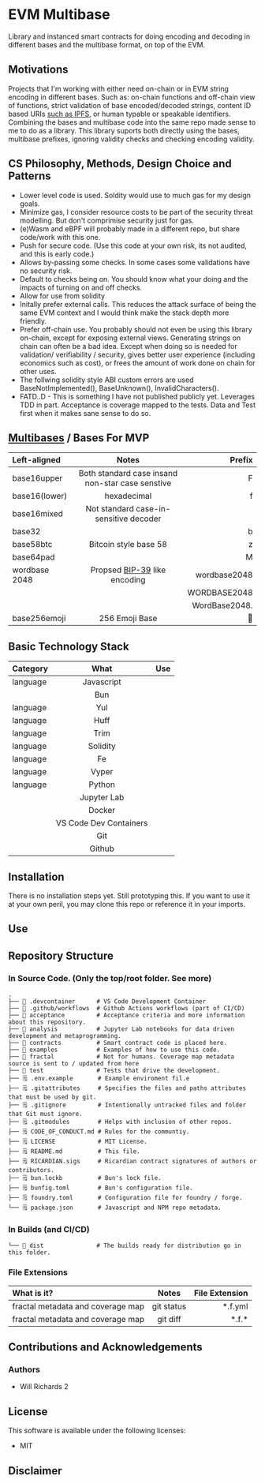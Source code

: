 # EVM Multibase
Library and instanced smart contracts for doing encoding and decoding in different bases and the multibase format, on top of the EVM.

## Motivations

Projects that I'm working with either need on-chain or in EVM string encoding in different bases. Such as: on-chain functions and off-chain view of functions, strict validation of base encoded/decoded strings, content ID based URIs [such as IPFS](https://proto.school/anatomy-of-a-cid), or human typable or speakable identifiers. Combining the bases and multibase code into the same repo made sense to me to do as a library. This library suports both directly using the bases, multibase prefixes, ignoring validity checks and checking encoding validity.

## CS Philosophy, Methods, Design Choice and Patterns

- Lower level code is used. Soldity would use to much gas for my design goals.
- Minimize gas, I consider resource costs to be part of the security threat modelling. But don't comprimise security just for gas.
- (e)Wasm and eBPF will probably made in a different repo, but share code/work with this one.
- Push for secure code. (Use this code at your own risk, its not audited, and this is early code.)
- Allows by-passing some checks. In some cases some validations have no security risk.
- Default to checks being on. You should know what your doing and the impacts of turning on and off checks.
- Allow for use from solidity
- Initally prefer external calls. This reduces the attack surface of being the same EVM context and I would think make the stack depth more friendly.
- Prefer off-chain use. You probably should not even be using this library on-chain, except for exposing external views. Generating strings on chain can often be a bad idea. Except when doing so is needed for validation/ verifiability / security, gives better user experience (including economics such as cost), or frees the amount of work done on chain for other uses.
- The follwing solidity style ABI custom errors are used BaseNotImplemented(), BaseUnknown(), InvalidCharacters().
- FATD..D - This is something I have not published publicly yet. Leverages TDD in part. Acceptance is coverage mapped to the tests. Data and Test first when it makes sane sense to do so.

## [Multibases](https://github.com/multiformats/multibase) / Bases For MVP
| Left-aligned | Notes | Prefix |
| :---         |     :---:      |          ---: |
| base16upper | Both standard case insand non-star case senstive | F | 
| base16(lower) | hexadecimal | f |
| base16mixed | Not standard case-in-sensitive decoder | |
|base32| | b |
| base58btc| Bitcoin style base 58 | z |
| base64pad|| M |
| wordbase 2048 | Propsed [BIP-39](https://github.com/bitcoin/bips/blob/master/bip-0039.mediawiki) like encoding  | wordbase2048 |
|||WORDBASE2048|
|||WordBase2048.|
| base256emoji | 256 Emoji Base | 🚀 |

## Basic Technology Stack
| Category | What | Use |
| :---         |     :---:      |          ---: |
| language   | Javascript | |
|| Bun | |
| language | Yul | |
| language | Huff | |
| language | Trim | |
| language | Solidity | |
| language | Fe | |
| language | Vyper | |
| language | Python | |
|| Jupyter Lab
|| Docker | |
|| VS Code Dev Containers | |
||Git | |
|| Github | |

## Installation

There is no installation steps yet. Still prototyping this. If you want to use it at your own peril, you may clone this repo or reference it in your imports.

## Use

## Repository Structure

### In Source Code. (Only the top/root folder. See more)
```
.
├── 📁 .devcontainer      # VS Code Development Container
├── 📁 .github/workflows  # Github Actions workflows (part of CI/CD) 
├── 📁 acceptance         # Acceptance criteria and more information about this repository.
├── 📁 analysis           # Jupyter Lab notebooks for data driven development and metaprogramming.
├── 📁 contracts          # Smart contract code is placed here.
├── 📁 examples           # Examples of how to use this code.
├── 📁 fractal            # Not for humans. Coverage map metadata source is sent to / updated from here 
├── 📁 test               # Tests that drive the development.
├── 🗒️ .env.example       # Example enviroment fil.e
├── 🗒️ .gitattributes     # Specifies the files and paths attributes that must be used by git.
├── 🗒️ .gitignore         # Intentionally untracked files and folder that Git must ignore.
├── 🗒️ .gitmodules        # Helps with inclusion of other repos.
├── 🗒️ CODE_OF_CONDUCT.md # Rules for the communtiy.
├── 🗒️ LICENSE            # MIT License.
├── 🗒️ README.md          # This file.
├── 🗒️ RICARDIAN.sigs     # Ricardian contract signatures of authors or contributors.
├── 🗒️ bun.lockb          # Bun's lock file.
├── 🗒️ bunfig.toml        # Bun's configuration file.
├── 🗒️ foundry.toml       # Configuration file for foundry / forge.
└── 🗒️ package.json       # Javascript and NPM repo metadata.
```

### In Builds (and CI/CD)
```
└── 📁 dist               # The builds ready for distribution go in this folder.
```

### File Extensions
| What is it? | Notes | File Extension |
| :---         |     :---:      |          ---: |
| fractal metadata and coverage map | git status     | \*.f.yml |
| fractal metadata and coverage map | git diff       | \*.f.\* |

## Contributions and Acknowledgements
### Authors
- Will Richards 2

## License
This software is available under the following licenses:

- MIT

## Disclaimer
